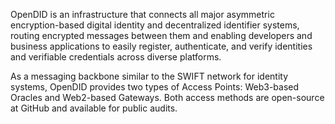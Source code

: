 OpenDID is an infrastructure that connects all major asymmetric encryption-based digital identity and decentralized identifier systems, routing encrypted messages between them and enabling developers and business applications to easily register, authenticate, and verify identities and verifiable credentials across diverse platforms.

As a messaging backbone similar to the SWIFT network for identity systems, OpenDID provides two types of Access Points: Web3-based Oracles and Web2-based Gateways. Both access methods are open-source at GitHub and available for public audits.
